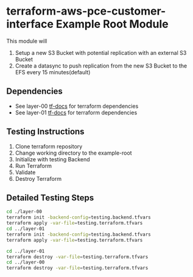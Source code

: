 # terraform-aws-pce-customer-interface Example Root Module

This module will
1. Setup a new S3 Bucket with potential replication with an external S3 Bucket
2. Create a datasync to push replication from the new S3 Bucket to the EFS every 15 minutes(default)

## Dependencies
* See layer-00 [tf-docs](./layer-00/tf-docs.md) for terraform dependencies
* See layer-01 [tf-docs](./layer-01/tf-docs.md) for terraform dependencies

## Testing Instructions
1. Clone terraform repository
2. Change working directory to the example-root
3. Initialize with testing Backend
4. Run Terraform
5. Validate
6. Destroy Terraform

## Detailed Testing Steps
```bash
cd ./layer-00
terraform init -backend-config=testing.backend.tfvars
terraform apply -var-file=testing.terraform.tfvars
cd ../layer-01
terraform init -backend-config=testing.backend.tfvars
terraform apply -var-file=testing.terraform.tfvars

cd ../layer-01
terraform destroy -var-file=testing.terraform.tfvars
cd ../layer-00
terraform destroy -var-file=testing.terraform.tfvars
```
